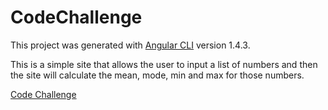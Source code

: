 # CodeChallenge

This project was generated with [Angular CLI](https://github.com/angular/angular-cli) version 1.4.3.

This is a simple site that allows the user to input a list of numbers and then the site will calculate the mean, mode, min and max for those numbers.

[Code Challenge](./image.png)
